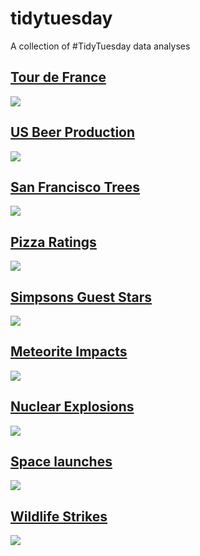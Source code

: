 # tidytuesday
A collection of #TidyTuesday data analyses  

## [Tour de France](https://github.com/rfordatascience/tidytuesday/tree/master/data/2020/2020-04-07)  
![](/img/tour.png)  

## [US Beer Production](https://github.com/rfordatascience/tidytuesday/tree/master/data/2020/2020-03-31)  
![](/img/beer.png)   

## [San Francisco Trees](https://github.com/rfordatascience/tidytuesday/tree/master/data/2020/2020-01-28)  
![](/img/sf-trees.png)  

## [Pizza Ratings](https://github.com/rfordatascience/tidytuesday/tree/master/data/2019/2019-10-01)  
![](/img/pizza.png)  

## [Simpsons Guest Stars](https://github.com/rfordatascience/tidytuesday/tree/master/data/2019/2019-08-27)  
![](/img/simpsons.png)  

## [Meteorite Impacts](https://github.com/rfordatascience/tidytuesday/tree/master/data/2019/2019-06-11)  
![](/img/meteorite.png)  

## [Nuclear Explosions](https://github.com/rfordatascience/tidytuesday/tree/master/data/2019/2019-08-20)  
![](/img/nuclear.png)  

## [Space launches](https://github.com/rfordatascience/tidytuesday/tree/master/data/2019/2019-01-15)  
![](/img/space.png)     

## [Wildlife Strikes](https://github.com/rfordatascience/tidytuesday/tree/master/data/2019/2019-07-23)  
![](/img/birdstrike.png)  


